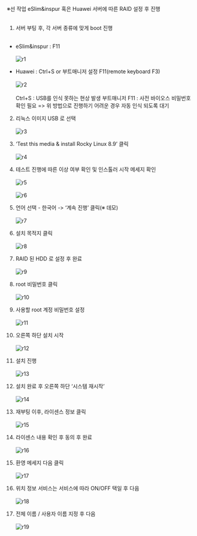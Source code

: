 ※선 작업
eSlim&inspur 혹은 Huawei 서버에 따른 RAID 설정 후 진행
<br><br>
1. 서버 부팅 후, 각 서버 종류에 맞게 boot 진행<br><br>
- eSlim&inspur : F11 <br><br>
![r1](https://github.com/hugo0762/SE/blob/main/Rocky%20Linux/Rocky8.9%20install/images/r1.png)

- Huawei : Ctrl+S or 부트매니저 설정 F11(remote keyboard F3) <br><br>
![r2](https://github.com/hugo0762/SE/blob/main/Rocky%20Linux/Rocky8.9%20install/images/r2.png)
<br><br>
Ctrl+S : USB를 인식 못하는 현상 발생
부트매니저 F11 : 사전 바이오스 비밀번호 확인 필요
=> 위 방법으로 진행하기 어려운 경우 자동 인식 되도록 대기


2. 리눅스 이미지 USB 로 선택<br><br>
![r3](https://github.com/hugo0762/SE/blob/main/Rocky%20Linux/Rocky8.9%20install/images/r3.png)

3. ‘Test this media & install Rocky Linux 8.9’ 클릭<br><br>
![r4](https://github.com/hugo0762/SE/blob/main/Rocky%20Linux/Rocky8.9%20install/images/r4.png)

4. 테스트 진행에 따른 이상 여부 확인 및 인스톨러 시작 메세지 확인<br><br>
![r5](https://github.com/hugo0762/SE/blob/main/Rocky%20Linux/Rocky8.9%20install/images/r5.png)
<br><br>
![r6](https://github.com/hugo0762/SE/blob/main/Rocky%20Linux/Rocky8.9%20install/images/r6.png)

5. 언어 선택 - 한국어 -> ‘계속 진행’ 클릭(※ 데모)<br><br>
![r7](https://github.com/hugo0762/SE/blob/main/Rocky%20Linux/Rocky8.9%20install/images/r7.png)

6. 설치 목적지 클릭<br><br>
![r8](https://github.com/hugo0762/SE/blob/main/Rocky%20Linux/Rocky8.9%20install/images/r8.png)

7. RAID 된 HDD 로 설정 후 완료<br><br>
![r9](https://github.com/hugo0762/SE/blob/main/Rocky%20Linux/Rocky8.9%20install/images/r9.png)


8. root 비밀번호 클릭<br><br>
![r10](https://github.com/hugo0762/SE/blob/main/Rocky%20Linux/Rocky8.9%20install/images/r10.png)

9. 사용할 root 계정 비밀번호 설정<br><br>
![r11](https://github.com/hugo0762/SE/blob/main/Rocky%20Linux/Rocky8.9%20install/images/r11.png)

10. 오른쪽 하단 설치 시작<br><br>
![r12](https://github.com/hugo0762/SE/blob/main/Rocky%20Linux/Rocky8.9%20install/images/r12.png)

11. 설치 진행<br><br>
![r13](https://github.com/hugo0762/SE/blob/main/Rocky%20Linux/Rocky8.9%20install/images/r13.png)

12. 설치 완료 후 오른쪽 하단 ‘시스템 재시작’<br><br>
![r14](https://github.com/hugo0762/SE/blob/main/Rocky%20Linux/Rocky8.9%20install/images/r14.png)

13. 재부팅 이후, 라이센스 정보 클릭<br><br>
![r15](https://github.com/hugo0762/SE/blob/main/Rocky%20Linux/Rocky8.9%20install/images/r15.png)

14. 라이센스 내용 확인 후 동의 후 완료<br><br>
![r16](https://github.com/hugo0762/SE/blob/main/Rocky%20Linux/Rocky8.9%20install/images/r16.png)

15. 환영 메세지 다음 클릭<br><br>
![r17](https://github.com/hugo0762/SE/blob/main/Rocky%20Linux/Rocky8.9%20install/images/r17.png)

15. 위치 정보 서비스는 서비스에 따라 ON/OFF 택일 후 다음<br><br>
![r18](https://github.com/hugo0762/SE/blob/main/Rocky%20Linux/Rocky8.9%20install/images/r18.png)

16. 전체 이름 / 사용자 이름 지정 후 다음<br><br>
![r19](https://github.com/hugo0762/SE/blob/main/Rocky%20Linux/Rocky8.9%20install/images/r19.png)


